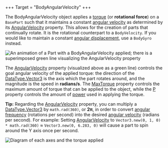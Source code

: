+++
Target = "BodyAngularVelocity"
+++

The BodyAngularVelocity object applies a [torque][1] (or **rotational force**) on a `BasePart` such that it maintains a constant [angular velocity][3] as determined by its [AngularVelocity](https://developer.roblox.com/api-reference/property/BodyAngularVelocity/AngularVelocity) property. This allows for the creation of parts that continually rotate. It is the rotational counterpart to a `BodyVelocity`. If you would like to maintain a constant [angular displacement][2], use a `BodyGyro` instead.![An animation of a Part with a BodyAngularVelocity applied; there is a superimposed green line visualizing the AngularVelocity property](https://developer.roblox.com/assets/5b42688e811ef5800bf7c42f/BodyAngularVelocity.gif)The [AngularVelocity](https://developer.roblox.com/api-reference/property/BodyAngularVelocity/AngularVelocity) property (visualized above as a green line) controls the goal angular velocity of the applied torque: the direction of the [DataType.Vector3](https://developer.roblox.com/search#stq=Vector3) is the axis which the part rotates around, and the magnitude is the speed in **radians/s**. The [MaxTorque](https://developer.roblox.com/api-reference/property/BodyAngularVelocity/MaxTorque) property controls the maximum amount of torque that can be applied to the object, while the [P](https://developer.roblox.com/api-reference/property/BodyAngularVelocity/P) property controls the amount of [power][4] used in applying the torque.**Tip:** Regarding the [AngularVelocity](https://developer.roblox.com/api-reference/property/BodyAngularVelocity/AngularVelocity) property, you can multiply a [DataType.Vector3](https://developer.roblox.com/search#stq=Vector3) by `math.rad(360)`, or **2π**, in order to convert [angular frequency][5] (rotations per second) into the desired [angular velocity][3] (radians per second). For example: Setting [AngularVelocity](https://developer.roblox.com/api-reference/property/BodyAngularVelocity/AngularVelocity) to `Vector3.new(0, 1, 0) * math.rad(360)` ≈ `Vector3.new(0, 6.283, 0)` will cause a part to spin around the Y axis once per second.![Diagram of each axes and the torque applied](https://developer.roblox.com/assets/5b2db3612d96e4e55d6238e0/AngularvelocitydiagramV2.png)[1]: https://en.wikipedia.org/wiki/Torque[2]: https://en.wikipedia.org/wiki/Angular_displacement[3]: https://en.wikipedia.org/wiki/Angular_velocity[4]: https://en.wikipedia.org/wiki/Power_(physics)[5]: https://en.wikipedia.org/wiki/Angular_frequency